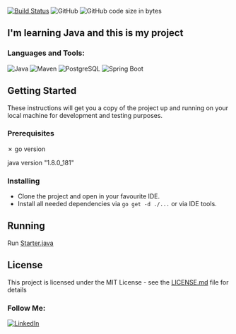 [![Build Status](https://travis-ci.com/Fendansas/onlinestore.svg?branch=main)](https://travis-ci.com/Fendansas/onlinestore)
![GitHub](https://img.shields.io/github/license/Fendansas/onlinestore)
![GitHub code size in bytes](https://img.shields.io/github/languages/code-size/fendansas/onlinestore?color=%2378863b)

## I'm learning Java and this is my project

### Languages and Tools:
![Java](https://img.shields.io/badge/-Java-090909?style=for-the-badge&logo=java&logoColor=47C5FB)
![Maven](https://img.shields.io/badge/-Maven-090909?style=for-the-badge&logo=maven&logoColor=097CDB)
![PostgreSQL](https://img.shields.io/badge/-PostgreSQL-090909?style=for-the-badge&logo=mysql&logoColor=F8C52C)
![Spring Boot](https://img.shields.io/badge/-SpringBoot-090909?style=for-the-badge&logo=spring&logoColor=F88C00)

## Getting Started

These instructions will get you a copy of the project up and running on your local machine for development
 and testing purposes.
 
 ### Prerequisites
 ✗ go version
 
 java version "1.8.0_181"
 

### Installing

* Clone the project and open in your favourite IDE.
* Install all needed dependencies via `go get -d ./...` or via IDE tools.

## Running

Run [Starter.java](https://github.com/Fendansas/onlinestore/blob/main/src/main/java/com/github/fendansas/onlinestore/Starter.java)


## License

This project is licensed under the MIT License - see the [LICENSE.md](LICENSE.md) file for details

### Follow Me:
[![LinkedIn](https://img.shields.io/badge/-LinkedIn-090909?style=for-the-badge&logo=linkedin&logoColor=007BB6)](https://www.linkedin.com/in/%D1%81%D0%B5%D1%80%D0%B3%D0%B5%D0%B9-%D0%B4%D0%B0%D0%BD%D0%B8%D0%BB%D1%8C%D1%87%D0%B8%D0%BA-b749131ba/)









